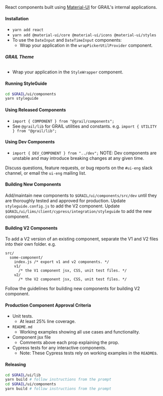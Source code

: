 React components built using [Material-UI](https://material-ui.com/getting-started/installation/) for GRAIL's internal applications.

#### **Installation**

- `yarn add react`
- `yarn add @material-ui/core @material-ui/icons @material-ui/styles`
- To use the `DateInput` and `DateTimeInput` components:
  - Wrap your application in the `wrapPickerUtilProvider` component.

###### **GRAIL Theme**

- Wrap your application in the `StyleWrapper` component.

#### **Running StyleGuide**

```bash
cd $GRAIL/ui/components
yarn styleguide
```

#### **Using Released Components**

- `import { COMPONENT } from "@grail/components";`
- See `@grail/lib` for GRAIL utilities and constants. e.g. `import { UTILITY } from "@grail/lib";`

#### **Using Dev Components**

- `import { DEV_COMPONENT } from "../dev";`
  NOTE: Dev components are unstable and may introduce breaking changes at any given time.

Discuss questions, feature requests, or bug reports on the `#ui-eng` slack channel, or email the `ui-eng` mailing list.

#### **Building New Components**

Add/maintain new components to `$GRAIL/ui/components/src/dev` until they are thoroughly tested and approved
for production.
Update `styleguide.config.js` to add the V2 component.
Update `$GRAIL/ui/lims/client/cypress/integration/styleguide` to add the new component.

#### **Building V2 Components**

To add a V2 version of an existing component, separate the V1 and V2 files into their own folder.
e.g.
```
src/
  some-component/
    index.js /* export v1 and v2 components. */
    v1/
      /* the V1 component jsx, CSS, unit test files. */
    v2/
      /* the V2 component jsx, CSS, unit test files. */
```
Follow the guidelines for building new components for building V2 component.

#### **Production Component Approval Criteria**

- Unit tests.
  - At least 25% line coverage.
- `README.md`
  - Working examples showing all use cases and functionality.
- Component jsx file
  - Comments above each prop explaining the prop.
- Cypress tests for any interactive components.
  - Note: These Cypress tests rely on working examples in the `README`s.

#### **Releasing**

```bash
cd $GRAIL/ui/lib
yarn build # follow instructions from the prompt
cd $GRAIL/ui/components
yarn build # follow instructions from the prompt
```
